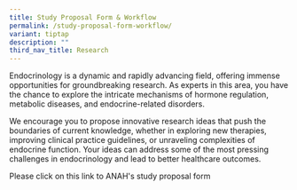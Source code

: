 ```yaml
---
title: Study Proposal Form & Workflow
permalink: /study-proposal-form-workflow/
variant: tiptap
description: ""
third_nav_title: Research
---
```

<p>Endocrinology is a dynamic and rapidly advancing field, offering immense
opportunities for groundbreaking research. As experts in this area, you
have the chance to explore the intricate mechanisms of hormone regulation,
metabolic diseases, and endocrine-related disorders.</p>
<p>We encourage you to propose innovative research ideas that push the boundaries
of current knowledge, whether in exploring new therapies, improving clinical
practice guidelines, or unraveling complexities of endocrine function.
Your ideas can address some of the most pressing challenges in endocrinology
and lead to better healthcare outcomes.</p>
<p></p>
<p>Please click on this link to ANAH's study proposal form</p>
<p></p>
<p></p>